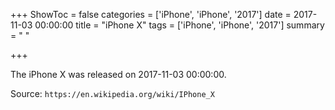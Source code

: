 +++
ShowToc = false
categories = ['iPhone', 'iPhone', '2017']
date = 2017-11-03 00:00:00
title = "iPhone X"
tags = ['iPhone', 'iPhone', '2017']
summary = " "

+++

The iPhone X was released on 2017-11-03 00:00:00.

Source: `https://en.wikipedia.org/wiki/IPhone_X`


